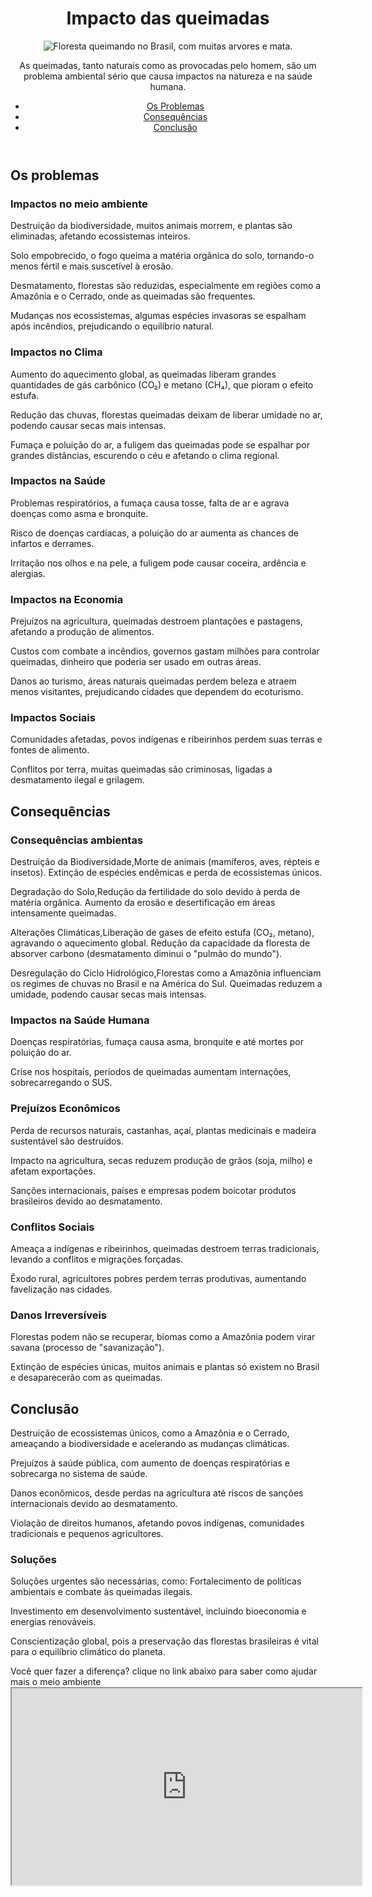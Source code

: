 <!DOCTYPE html>
<html lang="pt-br">
<head>
    <meta charset="UTF-8">
    <meta name="viewport" content="width=device-width, initial-scale=1.0">
    <title>Queimadas no Brasil</title>
    <link rel="stylesheet" href="style.css">
</head>
<body>
    <header>
        <h1>Impacto das queimadas</h1>
        <img src="https://images.app.goo.gl/f6Juk6bZzJb3AiGQ7" alt="Floresta queimando no Brasil, com muitas arvores e mata."> 
        <p>As queimadas, tanto naturais como as provocadas pelo homem, são um problema ambiental sério que causa impactos na natureza e na saúde humana.</p>
        <nav>
            <ul>
                <li><a href="#problemas">Os Problemas</a></li>
                <li><a href="#consequencias">Consequências</a></li>
                <li><a href="#conclusao">Conclusão</a></
            </ul>
        </nav>
    </header>
    <main>
        <section id="problemas" class="conteudo">
            <h2>Os problemas</h2>
            <article>
                <h3>Impactos no meio ambiente</h3>
                <p>Destruição da biodiversidade, muitos animais morrem, e plantas são eliminadas, afetando ecossistemas inteiros.
                    
Solo empobrecido, o fogo queima a matéria orgânica do solo, tornando-o menos fértil e mais suscetível à erosão.

Desmatamento, florestas são reduzidas, especialmente em regiões como a Amazônia e o Cerrado, onde as queimadas são frequentes.

Mudanças nos ecossistemas, algumas espécies invasoras se espalham após incêndios, prejudicando o equilíbrio natural.</p>
            </article>

<article>
                <h3>Impactos no Clima</h3>
                <p>Aumento do aquecimento global, as queimadas liberam grandes quantidades de gás carbônico (CO₂) e metano (CH₄), que pioram o efeito estufa.

Redução das chuvas, florestas queimadas deixam de liberar umidade no ar, podendo causar secas mais intensas.

Fumaça e poluição do ar, a fuligem das queimadas pode se espalhar por grandes distâncias, escurendo o céu e afetando o clima regional.</p>
            </article>

 <article>
                <h3>Impactos na Saúde</h3>
                <p>Problemas respiratórios, a fumaça causa tosse, falta de ar e agrava doenças como asma e bronquite.

Risco de doenças cardíacas, a poluição do ar aumenta as chances de infartos e derrames.

Irritação nos olhos e na pele, a fuligem pode causar coceira, ardência e alergias.</p>
            </article>

  <article>
                <h3>Impactos na Economia</h3>
                <p>Prejuízos na agricultura, queimadas destroem plantações e pastagens, afetando a produção de alimentos.

Custos com combate a incêndios, governos gastam milhões para controlar queimadas, dinheiro que poderia ser usado em outras áreas.

Danos ao turismo, áreas naturais queimadas perdem beleza e atraem menos visitantes, prejudicando cidades que dependem do ecoturismo.</p>
           </article>

<article>
           <h3>Impactos Sociais</h3>
           <p>Comunidades afetadas, povos indígenas e ribeirinhos perdem suas terras e fontes de alimento.

Conflitos por terra, muitas queimadas são criminosas, ligadas a desmatamento ilegal e grilagem.</p>
           </article>
     <section id="Consequências" class="conteudo">
            <h2>Consequências</h2>
            <article>
            <h3>Consequências ambientas</h3>
             <p>Destruição da Biodiversidade,Morte de animais (mamíferos, aves, répteis e insetos). Extinção de espécies endêmicas e perda de ecossistemas únicos.

 Degradação do Solo,Redução da fertilidade do solo devido à perda de matéria orgânica. Aumento da erosão e desertificação em áreas intensamente queimadas.

Alterações Climáticas,Liberação de gases de efeito estufa (CO₂, metano), agravando o aquecimento global. Redução da capacidade da floresta de absorver carbono (desmatamento diminui o "pulmão do mundo").

Desregulação do Ciclo Hidrológico,Florestas como a Amazônia influenciam os regimes de chuvas no Brasil e na América do Sul. Queimadas reduzem a umidade, podendo causar secas mais intensas.</p>
</article>

<article>
             <h3>Impactos na Saúde Humana </h3>
             <p>Doenças respiratórias, fumaça causa asma, bronquite e até mortes por poluição do ar.
             
 Crise nos hospitais, períodos de queimadas aumentam internações, sobrecarregando o SUS.</p>
 </article>

<article>
            <h3>Prejuízos Econômicos</h3>
            <p>Perda de recursos naturais, castanhas, açaí, plantas medicinais e madeira sustentável são destruídos.

 Impacto na agricultura, secas reduzem produção de grãos (soja, milho) e afetam exportações.

 Sanções internacionais, países e empresas podem boicotar produtos brasileiros devido ao desmatamento.</p>
</article>

<article>
           <h3> Conflitos Sociais</h3>
           <p> Ameaça a indígenas e ribeirinhos, queimadas destroem terras tradicionais, levando a conflitos e migrações forçadas.

 Êxodo rural, agricultores pobres perdem terras produtivas, aumentando favelização nas cidades.</p>
 </article>

<article>
          <h3>Danos Irreversíveis</h3>
          <p> Florestas podem não se recuperar, biomas como a Amazônia podem virar savana (processo de "savanização").

 Extinção de espécies únicas, muitos animais e plantas só existem no Brasil e desaparecerão com as queimadas.</p>
 </article>
           <section id="Conclusão" class="conteudo">
            <h2>Conclusão</h2>
            <article>
            <p>Destruição de ecossistemas únicos, como a Amazônia e o Cerrado, ameaçando a biodiversidade e acelerando as mudanças climáticas.

Prejuízos à saúde pública, com aumento de doenças respiratórias e sobrecarga no sistema de saúde.

Danos econômicos, desde perdas na agricultura até riscos de sanções internacionais devido ao desmatamento.

Violação de direitos humanos, afetando povos indígenas, comunidades tradicionais e pequenos agricultores.</p>
</article>

<article>
            <h3>Soluções</h3>
            <p>Soluções urgentes são necessárias, como:
 Fortalecimento de políticas ambientais e combate às queimadas ilegais.

 Investimento em desenvolvimento sustentável, incluindo bioeconomia e energias renováveis.

 Conscientização global, pois a preservação das florestas brasileiras é vital para o equilíbrio climático do planeta.</p>
 </article>

<article>
<p>Você quer fazer a diferença? clique no link abaixo para saber como ajudar mais o meio ambiente
    <iframe width="560" height="315" src="https://youtu.be/toj3oktWtZc?feature=shared" title="YouTube video.">
        </section>
    
    
    